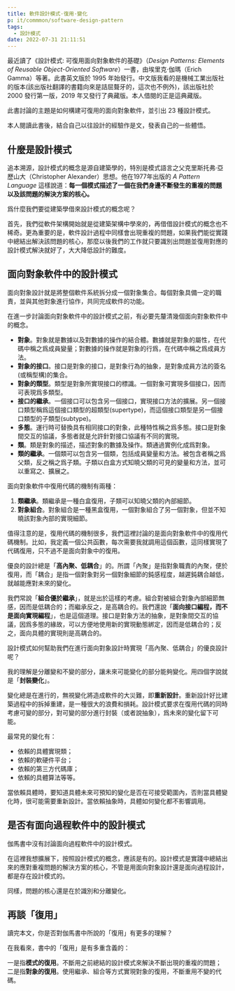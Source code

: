 ```yaml
---
title: 軟件設計模式·復用·變化
p: it/commmon/software-design-pattern
tags:
  - 設計模式
date: 2022-07-31 21:11:51
---
```


最近讀了《設計模式: 可復用面向對象軟件的基礎》（*Design Patterns: Elements of Reusable Object-Oriented Software*）一書，由埃里克·伽瑪（Erich Gamma）等著。此書英文版於 1995 年始發行。中文版我看的是機械工業出版社的版本(該出版社翻譯的書籍向來是詰屈聱牙的，這次也不例外)，該出版社於 2000 發行第一版，2019 年又發行了典藏版。本人借閱的正是這典藏版。

此書討論的主題是如何構建可復用的面向對象軟件，並引出 23 種設計模式。

本人閱讀此書後，結合自己以往設計的經驗作是文，發表自己的一些體悟。

## 什麼是設計模式

追本溯源，設計模式的概念是源自建築學的，特別是模式語言之父克里斯托弗·亞歷山大（Christopher Alexander）思想。他在1977年出版的 *A Pattern Language* 這樣說道：**每一個模式描述了一個在我們身邊不斷發生的重複的問題以及該問題的解決方案的核心。**

<!--more-->

爲什麼我們要從建築學借來設計模式的概念呢？

首先，我們從軟件架構開始就是從建築架構中學來的，再借借設計模式的概念也不稀奇。更為重要的是，軟件設計過程中同樣會出現重複的問題，如果我們能從實踐中總結出解決該問題的核心，那麼以後我們的工作就只要識別出問題並復用對應的設計模式解決就好了，大大降低設計的難度。

## 面向對象軟件中的設計模式

面向對象設計就是將整個軟件系統拆分成一個對象集合。每個對象具備一定的職責，並與其他對象進行協作，共同完成軟件的功能。

在進一步討論面向對象軟件中的設計模式之前，有必要先釐清幾個面向對象軟件中的概念。

* **對象**。對象就是數據以及對數據的操作的結合體。數據就是對象的屬性，在代碼中稱之爲成員變量；對數據的操作就是對象的行爲，在代碼中稱之爲成員方法。
* **對象的接口**。接口是對象的接口，是對象行為的抽象，是對象成員方法的簽名(或稱型構)的集合。
* **對象的類型**。類型是對象所實現接口的標識。一個對象可實現多個接口，因而可表現爲多類型。
* **接口的繼承**。一個接口可以包含另一個接口，實現接口方法的擴展。另一個接口類型稱爲這個接口類型的超類型(supertype)，而這個接口類型是另一個接口類型的子類型(subtype)。
* **多態**。運行時可替換具有相同接口的對象，此種特性稱之爲多態。接口是對象間交互的協議，多態者就是允許針對接口協議有不同的實現。
* **類**。類是對象的描述，描述對象的數據及操作。類通過實例化成爲對象。
* **類的繼承**。一個類可以包含另一個類，包括成員變量和方法。被包含者稱之爲父類，反之稱之爲子類。子類以白盒方式知曉父類的可見的變量和方法，並可以重寫之、擴展之。

面向對象軟件中復用代碼的機制有兩種：
1. **類繼承**。類繼承是一種白盒復用，子類可以知曉父類的內部細節。
2. **對象組合**。對象組合是一種黑盒復用，一個對象組合了另一個對象，但並不知曉該對象內部的實現細節。

值得注意的是，復用代碼的機制很多，我們這裡討論的是面向對象軟件中的復用代碼機制。比如，我定義一個公共函數，每次需要我就調用這個函數，這同樣實現了代碼復用，只不過不是面向對象中的復用。

優良的設計總是「**高內聚、低耦合**」的。所謂「內聚」是指對象職責的內聚，便於復用，而「耦合」是指一個對象對另一個對象細節的鈍感程度，越遲鈍耦合越低，就越能應對未來的變化。

我們常說「**組合優於繼承**」，就是出於這樣的考慮。組合對被組合對象內部細節無感，因而是低耦合的；而繼承反之，是高耦合的。我們還說「**面向接口編程，而不是面向實現編程**」，也是這個道理。接口是對象方法的抽象，是對象間交互的協議，因爲多態的緣故，可以方便地使用新的實現動態綁定，因而是低耦合的；反之，面向具體的實現則是高耦合的。

設計模式如何幫助我們在進行面向對象設計時實現「高內聚、低耦合」的優良設計呢？

我的理解是分離變和不變的部分，讓未來可能變化的部分能夠變化。用四個字說就是「**封裝變化**」。

變化總是在進行的，無視變化將造成軟件的大災難，即**重新設計**。重新設計好比建築過程中的拆掉重建，是一種很大的浪費和損耗。設計模式要求在復用代碼的同時考慮可變的部分，對可變的部分進行封裝（或者說抽象），爲未來的變化留下可能。

最常見的變化有：
* 依賴的具體實現類；
* 依賴的軟硬件平台；
* 依賴的第三方代碼庫；
* 依賴的具體算法等等。

當依賴具體時，要知道具體未來可預知的變化是否在可接受範圍內，否則當具體變化時，很可能需要重新設計。當依賴抽象時，具體如何變化都不影響調用。

## 是否有面向過程軟件中的設計模式

伽馬書中沒有討論面向過程軟件中的設計模式。

在這裡我想擴展下，按照設計模式的概念，應該是有的。設計模式是實踐中總結出來的應對重複問題的解決方案的核心，不管是用面向對象設計還是面向過程設計，都是存在設計模式的。

同樣，問題的核心還是在於識別和分離變化。

## 再談「復用」

讀完本文，你是否對伽馬書中所說的「復用」有更多的理解？

在我看來，書中的「復用」是有多重含義的：

一是指**模式的復用**。不斷用之前總結的設計模式來解決不斷出現的重複的問題；
二是指**對象的復用**。使用繼承、組合等方式實現對象的復用，不斷重用不變的代碼。
